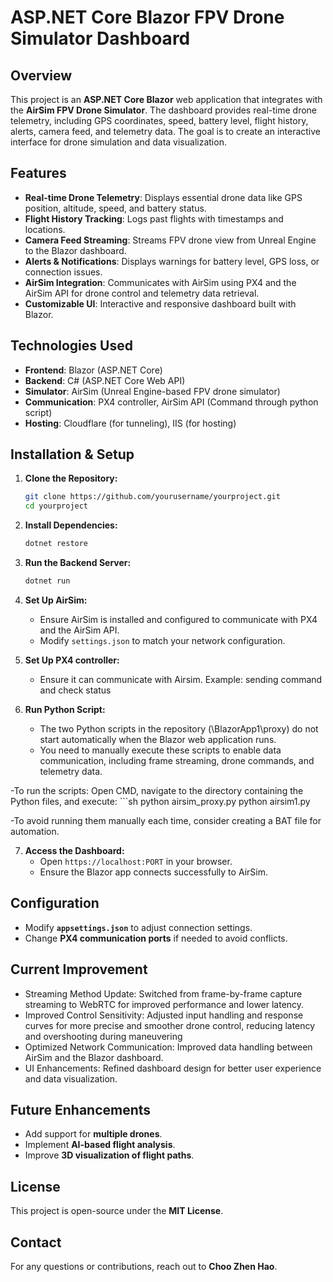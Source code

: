 # ASP.NET Core Blazor FPV Drone Simulator Dashboard

## Overview
This project is an **ASP.NET Core Blazor** web application that integrates with the **AirSim FPV Drone Simulator**. 
The dashboard provides real-time drone telemetry, including GPS coordinates, speed, battery level, flight history, alerts, camera feed, and telemetry data. 
The goal is to create an interactive interface for drone simulation and data visualization.

## Features
- **Real-time Drone Telemetry**: Displays essential drone data like GPS position, altitude, speed, and battery status.
- **Flight History Tracking**: Logs past flights with timestamps and locations.
- **Camera Feed Streaming**: Streams FPV drone view from Unreal Engine to the Blazor dashboard.
- **Alerts & Notifications**: Displays warnings for battery level, GPS loss, or connection issues.
- **AirSim Integration**: Communicates with AirSim using PX4 and the AirSim API for drone control and telemetry data retrieval.
- **Customizable UI**: Interactive and responsive dashboard built with Blazor.

## Technologies Used
- **Frontend**: Blazor (ASP.NET Core)
- **Backend**: C# (ASP.NET Core Web API)
- **Simulator**: AirSim (Unreal Engine-based FPV drone simulator)
- **Communication**: PX4 controller, AirSim API (Command through python script)
- **Hosting**: Cloudflare (for tunneling), IIS (for hosting)

## Installation & Setup
1. **Clone the Repository:**
   ```sh
   git clone https://github.com/yourusername/yourproject.git
   cd yourproject
   ```
2. **Install Dependencies:**
   ```sh
   dotnet restore
   ```
3. **Run the Backend Server:**
   ```sh
   dotnet run
   ```
4. **Set Up AirSim:**
   - Ensure AirSim is installed and configured to communicate with PX4 and the AirSim API.
   - Modify `settings.json` to match your network configuration.
    
5. **Set Up PX4 controller:**
   - Ensure it can communicate with Airsim. Example: sending command and check status

6. **Run Python Script:**
   - The two Python scripts in the repository (\BlazorApp1\proxy) do not start automatically when the Blazor web application runs.
   - You need to manually execute these scripts to enable data communication, including frame streaming, drone commands, and telemetry data.

  -To run the scripts:
    Open CMD, navigate to the directory containing the Python files, and execute:
      ```sh
      python airsim_proxy.py
      python airsim1.py
  
  -To avoid running them manually each time, consider creating a BAT file for automation.

7. **Access the Dashboard:**
   - Open `https://localhost:PORT` in your browser.
   - Ensure the Blazor app connects successfully to AirSim.

## Configuration
- Modify **`appsettings.json`** to adjust connection settings.
- Change **PX4 communication ports** if needed to avoid conflicts.

## Current Improvement
- Streaming Method Update: Switched from frame-by-frame capture streaming to WebRTC for improved performance and lower latency.
- Improved Control Sensitivity: Adjusted input handling and response curves for more precise and smoother drone control, reducing latency and overshooting during maneuvering
- Optimized Network Communication: Improved data handling between AirSim and the Blazor dashboard.
- UI Enhancements: Refined dashboard design for better user experience and data visualization.


## Future Enhancements
- Add support for **multiple drones**.
- Implement **AI-based flight analysis**.
- Improve **3D visualization of flight paths**.

## License
This project is open-source under the **MIT License**.

## Contact
For any questions or contributions, reach out to **Choo Zhen Hao**.


